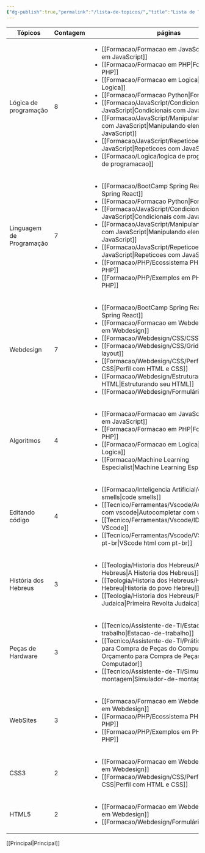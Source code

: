 ```yaml
---
{"dg-publish":true,"permalink":"/lista-de-topicos/","title":"Lista de Tópicos","contentClasses":"row-hover row-lines","tags":["tópicos","dataview/tópicos"],"noteIcon":"default","updated":"2025-08-23T20:45:38.909-03:00"}
---
```



<!-- QueryToSerialize: TABLE WITHOUT ID t as "Tópicos", count AS "Contagem", rows.file.link AS "páginas" WHERE topics AND dg-publish FLATTEN topics AS t GROUP BY t FLATTEN length(rows.file.link) as count SORT count DESC, t ASC LIMIT 10 -->
<!-- SerializedQuery: TABLE WITHOUT ID t as "Tópicos", count AS "Contagem", rows.file.link AS "páginas" WHERE topics AND dg-publish FLATTEN topics AS t GROUP BY t FLATTEN length(rows.file.link) as count SORT count DESC, t ASC LIMIT 10 -->

| Tópicos                  | Contagem | páginas                                                                                                                                                                                                                                                                                                                                                                                                                                                                                                                                                                                                                                                 |
| ------------------------ | -------- | ------------------------------------------------------------------------------------------------------------------------------------------------------------------------------------------------------------------------------------------------------------------------------------------------------------------------------------------------------------------------------------------------------------------------------------------------------------------------------------------------------------------------------------------------------------------------------------------------------------------------------------------------------- |
| Lógica de programação    | 8        | <ul><li>[[Formacao/Formacao em JavaScript\|Formacao em JavaScript]]</li><li>[[Formacao/Formacao em PHP\|Formacao em PHP]]</li><li>[[Formacao/Formacao em Logica\|Formacao em Logica]]</li><li>[[Formacao/Formacao Python\|Formacao Python]]</li><li>[[Formacao/JavaScript/Condicionais com JavaScript\|Condicionais com JavaScript]]</li><li>[[Formacao/JavaScript/Manipulando elementos com JavaScript\|Manipulando elementos com JavaScript]]</li><li>[[Formacao/JavaScript/Repeticoes com JavaScript\|Repeticoes com JavaScript]]</li><li>[[Formacao/Logica/logica de programacao\|logica de programacao]]</li></ul> |
| Linguagem de Programação | 7        | <ul><li>[[Formacao/BootCamp Spring React\|BootCamp Spring React]]</li><li>[[Formacao/Formacao Python\|Formacao Python]]</li><li>[[Formacao/JavaScript/Condicionais com JavaScript\|Condicionais com JavaScript]]</li><li>[[Formacao/JavaScript/Manipulando elementos com JavaScript\|Manipulando elementos com JavaScript]]</li><li>[[Formacao/JavaScript/Repeticoes com JavaScript\|Repeticoes com JavaScript]]</li><li>[[Formacao/PHP/Ecossistema PHP\|Ecossistema PHP]]</li><li>[[Formacao/PHP/Exemplos em PHP\|Exemplos em PHP]]</li></ul>                                                                              |
| Webdesign                | 7        | <ul><li>[[Formacao/BootCamp Spring React\|BootCamp Spring React]]</li><li>[[Formacao/Formacao em Webdesign\|Formacao em Webdesign]]</li><li>[[Formacao/Webdesign/CSS/CSS\|CSS]]</li><li>[[Formacao/Webdesign/CSS/Grid layout\|Grid layout]]</li><li>[[Formacao/Webdesign/CSS/Perfil com HTML e CSS\|Perfil com HTML e CSS]]</li><li>[[Formacao/Webdesign/Estruturando seu HTML\|Estruturando seu HTML]]</li><li>[[Formacao/Webdesign/Formulários\|Formulários]]</li></ul>                                                                                                                                                   |
| Algoritmos               | 4        | <ul><li>[[Formacao/Formacao em JavaScript\|Formacao em JavaScript]]</li><li>[[Formacao/Formacao em PHP\|Formacao em PHP]]</li><li>[[Formacao/Formacao em Logica\|Formacao em Logica]]</li><li>[[Formacao/Machine Learning Especialist\|Machine Learning Especialist]]</li></ul>                                                                                                                                                                                                                                                                                                                                                         |
| Editando código          | 4        | <ul><li>[[Formacao/Inteligencia Artificial/code smells\|code smells]]</li><li>[[Tecnico/Ferramentas/Vscode/Autocompletar com vscode\|Autocompletar com vscode]]</li><li>[[Tecnico/Ferramentas/Vscode/IDE VScode\|IDE VScode]]</li><li>[[Tecnico/Ferramentas/Vscode/VScode html com pt-br\|VScode html com pt-br]]</li></ul>                                                                                                                                                                                                                                                                                                             |
| História dos Hebreus     | 3        | <ul><li>[[Teologia/Historia dos Hebreus/A Historia dos Hebreus\|A Historia dos Hebreus]]</li><li>[[Teologia/Historia dos Hebreus/Historia do povo Hebreu\|Historia do povo Hebreu]]</li><li>[[Teologia/Historia dos Hebreus/Primeira Revolta Judaica\|Primeira Revolta Judaica]]</li></ul>                                                                                                                                                                                                                                                                                                                                                  |
| Peças de Hardware        | 3        | <ul><li>[[Tecnico/Assistente-de-TI/Estacao-de-trabalho\|Estacao-de-trabalho]]</li><li>[[Tecnico/Assistente-de-TI/Prática Orçamento para Compra de Peças do Computador\|Prática Orçamento para Compra de Peças do Computador]]</li><li>[[Tecnico/Assistente-de-TI/Simulador-de-montagem\|Simulador-de-montagem]]</li></ul>                                                                                                                                                                                                                                                                                                                   |
| WebSites                 | 3        | <ul><li>[[Formacao/Formacao em Webdesign\|Formacao em Webdesign]]</li><li>[[Formacao/PHP/Ecossistema PHP\|Ecossistema PHP]]</li><li>[[Formacao/PHP/Exemplos em PHP\|Exemplos em PHP]]</li></ul>                                                                                                                                                                                                                                                                                                                                                                                                                                             |
| CSS3                     | 2        | <ul><li>[[Formacao/Formacao em Webdesign\|Formacao em Webdesign]]</li><li>[[Formacao/Webdesign/CSS/Perfil com HTML e CSS\|Perfil com HTML e CSS]]</li></ul>                                                                                                                                                                                                                                                                                                                                                                                                                                                                                     |
| HTML5                    | 2        | <ul><li>[[Formacao/Formacao em Webdesign\|Formacao em Webdesign]]</li><li>[[Formacao/Webdesign/Formulários\|Formulários]]</li></ul>                                                                                                                                                                                                                                                                                                                                                                                                                                                                                                             |
<!-- SerializedQuery END -->

[[Principal\|Principal]]
